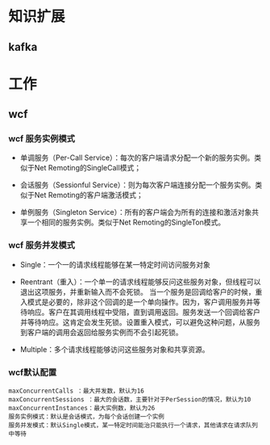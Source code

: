 ﻿# 知识扩展

## kafka

# 工作

## wcf

### wcf 服务实例模式

* 单调服务（Per-Call Service）：每次的客户端请求分配一个新的服务实例。类似于Net Remoting的SingleCall模式；

* 会话服务（Sessionful Service）：则为每次客户端连接分配一个服务实例。类似于Net Remoting的客户端激活模式；

* 单例服务（Singleton Service）：所有的客户端会为所有的连接和激活对象共享一个相同的服务实例。类似于Net Remoting的SingleTon模式。

### wcf 服务并发模式

* Single：一个一的请求线程能够在某一特定时间访问服务对象

* Reentrant（重入）：一个单一的请求线程能够反问这些服务对象，但线程可以退出这项服务，并重新输入而不会死锁。
当一个服务是回调给客户的时候，重入模式是必要的，除非这个回调的是一个单向操作。因为，客户调用服务并等待响应。客户在其调用线程中受阻，直到调用返回。服务发送一个回调给客户并等待响应。这肯定会发生死锁。设置重入模式，可以避免这种问题，从服务到客户端的调用会返回给服务实例而不会引起死锁。

* Multiple：多个请求线程能够访问这些服务对象和共享资源。

### wcf默认配置

    maxConcurrentCalls ：最大并发数，默认为16 
    maxConcurrentSessions ：最大的会话数，主要针对于PerSession的情况，默认为10 
    maxConcurrentInstances：最大实例数，默认为26
    服务实例模式：默认是会话模式，为每个会话创建一个实例
    服务并发模式：默认Single模式，某一特定时间能治只能执行一个请求，其他请求在请求队列中等待
